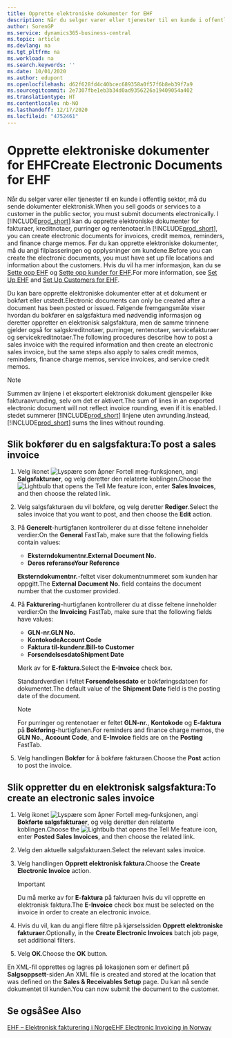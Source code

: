 ```yaml
---
title: Opprette elektroniske dokumenter for EHF
description: Når du selger varer eller tjenester til en kunde i offentlig sektor, må du sende dokumenter elektronisk.
author: SorenGP
ms.service: dynamics365-business-central
ms.topic: article
ms.devlang: na
ms.tgt_pltfrm: na
ms.workload: na
ms.search.keywords: ''
ms.date: 10/01/2020
ms.author: edupont
ms.openlocfilehash: d62f628fd4c40bcec689358a0f57f6b8eb39f7a9
ms.sourcegitcommit: 2e7307fbe1eb3b34d0ad9356226a19409054a402
ms.translationtype: HT
ms.contentlocale: nb-NO
ms.lasthandoff: 12/17/2020
ms.locfileid: "4752461"
---
```

# <a name="create-electronic-documents-for-ehf"></a><span data-ttu-id="9c85d-103">Opprette elektroniske dokumenter for EHF</span><span class="sxs-lookup"><span data-stu-id="9c85d-103">Create Electronic Documents for EHF</span></span>
<span data-ttu-id="9c85d-104">Når du selger varer eller tjenester til en kunde i offentlig sektor, må du sende dokumenter elektronisk.</span><span class="sxs-lookup"><span data-stu-id="9c85d-104">When you sell goods or services to a customer in the public sector, you must submit documents electronically.</span></span>  <span data-ttu-id="9c85d-105">I [!INCLUDE[prod_short](../../includes/prod_short.md)] kan du opprette elektroniske dokumenter for fakturaer, kreditnotaer, purringer og rentenotaer.</span><span class="sxs-lookup"><span data-stu-id="9c85d-105">In [!INCLUDE[prod_short](../../includes/prod_short.md)], you can create electronic documents for invoices, credit memos, reminders, and finance charge memos.</span></span> <span data-ttu-id="9c85d-106">Før du kan opprette elektroniske dokumenter, må du angi filplasseringen og opplysninger om kundene.</span><span class="sxs-lookup"><span data-stu-id="9c85d-106">Before you can create the electronic documents, you must have set up file locations and information about the customers.</span></span> <span data-ttu-id="9c85d-107">Hvis du vil ha mer informasjon, kan du se [Sette opp EHF](how-to-set-up-ehf.md) og [Sette opp kunder for EHF](how-to-set-up-customers-for-ehf.md).</span><span class="sxs-lookup"><span data-stu-id="9c85d-107">For more information, see [Set Up EHF](how-to-set-up-ehf.md) and [Set Up Customers for EHF](how-to-set-up-customers-for-ehf.md).</span></span>

<span data-ttu-id="9c85d-108">Du kan bare opprette elektroniske dokumenter etter at et dokument er bokført eller utstedt.</span><span class="sxs-lookup"><span data-stu-id="9c85d-108">Electronic documents can only be created after a document has been posted or issued.</span></span> <span data-ttu-id="9c85d-109">Følgende fremgangsmåte viser hvordan du bokfører en salgsfaktura med nødvendig informasjon og deretter oppretter en elektronisk salgsfaktura, men de samme trinnene gjelder også for salgskreditnotaer, purringer, rentenotaer, servicefakturaer og servicekreditnotaer.</span><span class="sxs-lookup"><span data-stu-id="9c85d-109">The following procedures describe how to post a sales invoice with the required information and then create an electronic sales invoice, but the same steps also apply to sales credit memos, reminders, finance charge memos, service invoices, and service credit memos.</span></span>  

> [!NOTE]  
>  <span data-ttu-id="9c85d-110">Summen av linjene i et eksportert elektronisk dokument gjenspeiler ikke fakturaavrunding, selv om det er aktivert.</span><span class="sxs-lookup"><span data-stu-id="9c85d-110">The sum of lines in an exported electronic document will not reflect invoice rounding, even if it is enabled.</span></span> <span data-ttu-id="9c85d-111">I stedet summerer [!INCLUDE[prod_short](../../includes/prod_short.md)] linjene uten avrunding.</span><span class="sxs-lookup"><span data-stu-id="9c85d-111">Instead, [!INCLUDE[prod_short](../../includes/prod_short.md)] sums the lines without rounding.</span></span>  

## <a name="to-post-a-sales-invoice"></a><span data-ttu-id="9c85d-112">Slik bokfører du en salgsfaktura:</span><span class="sxs-lookup"><span data-stu-id="9c85d-112">To post a sales invoice</span></span>  

1.  <span data-ttu-id="9c85d-113">Velg ikonet ![Lyspære som åpner Fortell meg-funksjonen](../../media/ui-search/search_small.png "Fortell hva du vil gjøre"), angi **Salgsfakturaer**, og velg deretter den relaterte koblingen.</span><span class="sxs-lookup"><span data-stu-id="9c85d-113">Choose the ![Lightbulb that opens the Tell Me feature](../../media/ui-search/search_small.png "Tell me what you want to do") icon, enter **Sales Invoices**, and then choose the related link.</span></span>  
2.  <span data-ttu-id="9c85d-114">Velg salgsfakturaen du vil bokføre, og velg deretter **Rediger**.</span><span class="sxs-lookup"><span data-stu-id="9c85d-114">Select the sales invoice that you want to post, and then choose the **Edit** action.</span></span>  
3.  <span data-ttu-id="9c85d-115">På **Generelt**-hurtigfanen kontrollerer du at disse feltene inneholder verdier:</span><span class="sxs-lookup"><span data-stu-id="9c85d-115">On the **General** FastTab, make sure that the following fields contain values:</span></span>  

    - <span data-ttu-id="9c85d-116">**Eksterndokumentnr.**</span><span class="sxs-lookup"><span data-stu-id="9c85d-116">**External Document No.**</span></span>  
    - <span data-ttu-id="9c85d-117">**Deres referanse**</span><span class="sxs-lookup"><span data-stu-id="9c85d-117">**Your Reference**</span></span>  

    <span data-ttu-id="9c85d-118">**Eksterndokumentnr.**-feltet viser dokumentnummeret som kunden har oppgitt.</span><span class="sxs-lookup"><span data-stu-id="9c85d-118">The **External Document No.** field contains the document number that the customer provided.</span></span>  

4.  <span data-ttu-id="9c85d-119">På **Fakturering**-hurtigfanen kontrollerer du at disse feltene inneholder verdier:</span><span class="sxs-lookup"><span data-stu-id="9c85d-119">On the **Invoicing** FastTab, make sure that the following fields have values:</span></span>  

    - <span data-ttu-id="9c85d-120">**GLN-nr.**</span><span class="sxs-lookup"><span data-stu-id="9c85d-120">**GLN No.**</span></span>  
    - <span data-ttu-id="9c85d-121">**Kontokode**</span><span class="sxs-lookup"><span data-stu-id="9c85d-121">**Account Code**</span></span>  
    - <span data-ttu-id="9c85d-122">**Faktura til-kundenr.**</span><span class="sxs-lookup"><span data-stu-id="9c85d-122">**Bill-to Customer**</span></span>  
    - <span data-ttu-id="9c85d-123">**Forsendelsesdato**</span><span class="sxs-lookup"><span data-stu-id="9c85d-123">**Shipment Date**</span></span>  

    <span data-ttu-id="9c85d-124">Merk av for **E-faktura**.</span><span class="sxs-lookup"><span data-stu-id="9c85d-124">Select the **E-Invoice** check box.</span></span>  

    <span data-ttu-id="9c85d-125">Standardverdien i feltet **Forsendelsesdato** er bokføringsdatoen for dokumentet.</span><span class="sxs-lookup"><span data-stu-id="9c85d-125">The default value of the **Shipment Date** field is the posting date of the document.</span></span>  

    > [!NOTE]  
    >  <span data-ttu-id="9c85d-126">For purringer og rentenotaer er feltet **GLN-nr.**, **Kontokode** og **E-faktura** på **Bokføring**-hurtigfanen.</span><span class="sxs-lookup"><span data-stu-id="9c85d-126">For reminders and finance charge memos, the **GLN No.**, **Account Code**, and **E-Invoice** fields are on the **Posting** FastTab.</span></span>  

5.  <span data-ttu-id="9c85d-127">Velg handlingen **Bokfør** for å bokføre fakturaen.</span><span class="sxs-lookup"><span data-stu-id="9c85d-127">Choose the **Post** action to post the invoice.</span></span>  

## <a name="to-create-an-electronic-sales-invoice"></a><span data-ttu-id="9c85d-128">Slik oppretter du en elektronisk salgsfaktura:</span><span class="sxs-lookup"><span data-stu-id="9c85d-128">To create an electronic sales invoice</span></span>  

1.  <span data-ttu-id="9c85d-129">Velg ikonet ![Lyspære som åpner Fortell meg-funksjonen](../../media/ui-search/search_small.png "Fortell hva du vil gjøre"), angi **Bokførte salgsfakturaer**, og velg deretter den relaterte koblingen.</span><span class="sxs-lookup"><span data-stu-id="9c85d-129">Choose the ![Lightbulb that opens the Tell Me feature](../../media/ui-search/search_small.png "Tell me what you want to do") icon, enter **Posted Sales Invoices**, and then choose the related link.</span></span>  
2.  <span data-ttu-id="9c85d-130">Velg den aktuelle salgsfakturaen.</span><span class="sxs-lookup"><span data-stu-id="9c85d-130">Select the relevant sales invoice.</span></span>  
3.  <span data-ttu-id="9c85d-131">Velg handlingen **Opprett elektronisk faktura**.</span><span class="sxs-lookup"><span data-stu-id="9c85d-131">Choose the **Create Electronic Invoice** action.</span></span>  

    > [!IMPORTANT]  
    >  <span data-ttu-id="9c85d-132">Du må merke av for **E-faktura** på fakturaen hvis du vil opprette en elektronisk faktura.</span><span class="sxs-lookup"><span data-stu-id="9c85d-132">The **E-Invoice** check box must be selected on the invoice in order to create an electronic invoice.</span></span>  

4.  <span data-ttu-id="9c85d-133">Hvis du vil, kan du angi flere filtre på kjørselssiden **Opprett elektroniske fakturaer**.</span><span class="sxs-lookup"><span data-stu-id="9c85d-133">Optionally, in the **Create Electronic Invoices** batch job page, set additional filters.</span></span>  
5.  <span data-ttu-id="9c85d-134">Velg **OK**.</span><span class="sxs-lookup"><span data-stu-id="9c85d-134">Choose the **OK** button.</span></span>  

<span data-ttu-id="9c85d-135">En XML-fil opprettes og lagres på lokasjonen som er definert på **Salgsoppsett**-siden.</span><span class="sxs-lookup"><span data-stu-id="9c85d-135">An XML file is created and stored at the location that was defined on the **Sales & Receivables Setup** page.</span></span> <span data-ttu-id="9c85d-136">Du kan nå sende dokumentet til kunden.</span><span class="sxs-lookup"><span data-stu-id="9c85d-136">You can now submit the document to the customer.</span></span>  

## <a name="see-also"></a><span data-ttu-id="9c85d-137">Se også</span><span class="sxs-lookup"><span data-stu-id="9c85d-137">See Also</span></span>  
 [<span data-ttu-id="9c85d-138">EHF – Elektronisk fakturering i Norge</span><span class="sxs-lookup"><span data-stu-id="9c85d-138">EHF Electronic Invoicing in Norway</span></span>](ehf-electronic-invoicing-in-norway.md)
